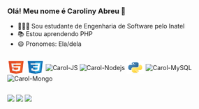 ### Olá! Meu nome é Caroliny Abreu 🤗

- 👩🏻‍🎓 Sou estudante de Engenharia de Software pelo Inatel
- 📚 Estou aprendendo PHP
- 😄 Pronomes: Ela/dela



<div style="display: inline_block"><br>
  <img align="center" alt="Carol-HTML" height="30" width="40" src="https://raw.githubusercontent.com/devicons/devicon/master/icons/html5/html5-original.svg">
  <img align="center" alt="Carol-CSS" height="30" width="40" src="https://raw.githubusercontent.com/devicons/devicon/master/icons/css3/css3-original.svg">
  <img align="center" alt="Carol-JS" height="30" width="40" src="https://cdn.jsdelivr.net/gh/devicons/devicon/icons/javascript/javascript-original.svg" />
  <img align="center" alt="Carol-Nodejs" height="30" width="40" src="https://cdn.jsdelivr.net/gh/devicons/devicon/icons/nodejs/nodejs-original.svg" />
  <img align="center" alt="Carol-Python" height="30" width="40" src="https://raw.githubusercontent.com/devicons/devicon/master/icons/python/python-original.svg">   
  <img align="center" alt="Carol-MySQL" height="30" width="40" src="https://cdn.jsdelivr.net/gh/devicons/devicon/icons/mysql/mysql-original-wordmark.svg" />
  <img align="center" alt="Carol-Mongo" height="30" width="40" src="https://cdn.jsdelivr.net/gh/devicons/devicon/icons/mongodb/mongodb-original.svg" />
 <!– <img align="right" alt="Carol-pic" height="150" style="border-radius:50px;" src="https://cdn.discordapp.com/attachments/1049344605059039365/1049344644108001292/download20221201121856.png">
</div> 
  
  ##
  
<div>
  <a href="https://instagram.com/carolinyat" target="_blank"><img src="https://img.shields.io/badge/-Instagram-%23E4405F?style=for-the-badge&logo=instagram&logoColor=white" target="_blank"></a>
  <a href = "mailto:caroliny.a.t@hotmail.com"><img src="https://img.shields.io/badge/Microsoft_Outlook-0078D4?style=for-the-badge&logo=microsoft-outlook&logoColor=white" target="_blank"></a>
  <a href="https://www.linkedin.com/in/caroliny-abreu-teixeira-3783041b1/" target="_blank"><img src="https://img.shields.io/badge/-LinkedIn-%230077B5?style=for-the-badge&logo=linkedin&logoColor=white" target="_blank"></a> 

 


</div>
